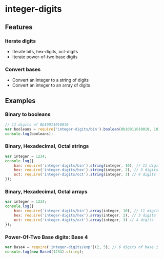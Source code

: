 
# integer-digits

## Features

### Iterate digits

 * Iterate bits, hex-digits, oct-digits
 * Iterate power-of-two base digits

### Convert bases

 * Convert an integer to a string of digits
 * Convert an integer to an array of digits

## Examples

### Binary to booleans

```javascript
// 11 digits of 0b10011010010
var booleans = require('integer-digits/bin').boolean(0b10011010010, 10);
console.log(booleans);
```

### Binary, Hexadecimal, Octal strings

```javascript
var integer = 1234;
console.log({
	bin: require('integer-digits/bin').string(integer, 10), // 11 digits
	hex: require('integer-digits/hex').string(integer, 2), // 3 digits
	oct: require('integer-digits/oct').string(integer, 3) // 4 digits
});
```

### Binary, Hexadecimal, Octal arrays

```javascript
var integer = 1234;
console.log({
	bin: require('integer-digits/bin').array(integer, 10), // 11 digits
	hex: require('integer-digits/hex').array(integer, 2), // 3 digits
	oct: require('integer-digits/oct').array(integer, 3) // 4 digits
});
```

### Power-Of-Two Base digits: Base 4

```javascript
var Base4 = require('integer-digits/exp')(2, 5); // 6 digits of base 1 << 2 (i.e. 4)
console.log(new Base4(1234).string);
```

